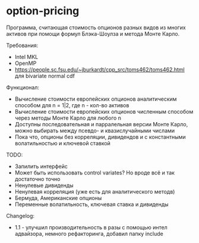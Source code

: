 # option-pricing
Программа, считающая стоимость опционов разных видов из многих активов при помощи формул Блэка-Шоулза и метода Монте Карло.

Требования:
 - Intel MKL
 - OpenMP
 - https://people.sc.fsu.edu/~jburkardt/cpp_src/toms462/toms462.html для bivariate normal cdf

Функционал:
 - Вычисление стоимости европейских опционов аналитическим способом для n = 1|2, где n - кол-во активов
 - Вычисление стоимости европейских опционов численным способом через методы Монте Карло для любого n
 - Доступны последовательная и парралельная версии Монте Карло, можно выбирать между псевдо- и квазислучайными числами
 - Пока что, опционы без корреляции, дивидендов и с константными волатильностью и ключевой ставкой

TODO:
 - Запилить интерфейс
 - Может быть использовать control variates? Но вроде всё и так достаточно точно
 - Ненулевые дивиденды
 - Ненулевая корреляция (уже есть для аналитического методв)
 - Бермуда, Американские опционы
 - Переменные волатильность, ключевая ставка и дивиденды


Changelog:
 - 1.1 - улучшил производительность в разы с помощью интел адвайзора, немного рефакторинга, добавил папку include
 
